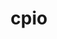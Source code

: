 ---
title: "cpio"
layout: cache
categories: [package, v0.19]
meta: {"versions": ["2.13"], "compilers": ["gcc@=11.1.0", "gcc@=7.3.1"], "oss": ["amzn2", "ubuntu20.04"], "platforms": ["linux"], "targets": ["x86_64", "x86_64_v3"], "stacks": ["e4s", "ml-cpu", "ml-cuda", "ml-rocm"], "num_specs": 2, "num_specs_by_stack": {"ml-cuda": 1, "ml-cpu": 1, "ml-rocm": 1, "e4s": 1}}
spec_details: [{"hash": "a7y6toa2ciyt6ddex5jkkn7ul4qo2cr3", "compiler": "gcc@=7.3.1", "versions": ["2.13"], "os": "amzn2", "platform": "linux", "target": "x86_64_v3", "variants": ["build_system=autotools"], "stacks": ["ml-cuda", "ml-cpu", "ml-rocm"], "size": "-", "tarball": "https://binaries.spack.io/releases/v0.19/build_cache/linux-amzn2-x86_64_v3/gcc-7.3.1/cpio-2.13/linux-amzn2-x86_64_v3-gcc-7.3.1-cpio-2.13-a7y6toa2ciyt6ddex5jkkn7ul4qo2cr3.spack"}, {"hash": "z7a4op46s34znuyetscu6u6mooypfavw", "compiler": "gcc@=11.1.0", "versions": ["2.13"], "os": "ubuntu20.04", "platform": "linux", "target": "x86_64", "variants": ["build_system=autotools"], "stacks": ["e4s"], "size": "-", "tarball": "https://binaries.spack.io/releases/v0.19/build_cache/linux-ubuntu20.04-x86_64/gcc-11.1.0/cpio-2.13/linux-ubuntu20.04-x86_64-gcc-11.1.0-cpio-2.13-z7a4op46s34znuyetscu6u6mooypfavw.spack"}]
---
